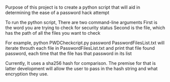 Purpose of this project is to create a python script that will aid in determining the ease of a password hack attempt


To run the python script, There are two command-line arguments 
    First is the word you are trying to check for security status
    Second is the file, which has the path of all the files you want to check
    
    
For example, python PWDCheckcript.py password PasswordFilesList.txt will iterate
throuth each file in PasswordFilesList.txt and print that file found password, each
time that the file has that password in its list

Currently, It uses a sha256 hash for comparison.  The premise for that is latter
development will allow the user to pass in the hash string and what encryption 
they use.


